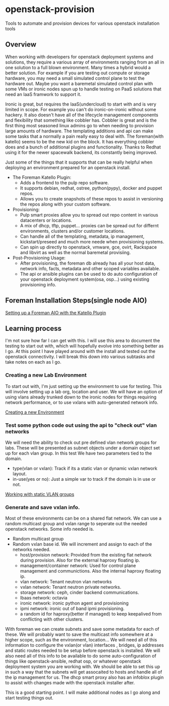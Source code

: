 # openstack-provision
Tools to automate and provision devices for various openstack installation tools


## Overview

When working with developers for openstack deployment systems and solutions, they require
a various array of environments ranging from an all in one solution to a full blown environment.
Many times a hybrid would a better solution.  For example if you are testing out compute or storage
hardware, you may need a small simulated control plane to test the hardware out.  Maybe you want a
baremetal simulated control plan with some VMs or ironic nodes spun up to handle testing on PaaS 
solutions that need an IaaS framwork to support it.  

Ironic is great, but requires the IaaS(undercloud) to start with and is very limited in scope.  For
example you can't do ironic-on-ironic without some hackery.  It also doesn't have all of the lifecycle
management components and flexibility that something like cobbler has.  Cobbler is great and is the 
first thing most seasoned linux admins go to when needing to provision large amounts of hardware. The
templating additions and api can make some tasks that a normally a pain really easy to deal with.  The
foreman(with katello) seems to be the new kid on the block.  It has everything cobbler does and a bunch
of additional plugins and functionality.  Thanks to Redhat using it for the newer spacewalk backend, its
constantly being improved. 

Just some of the things that it supports that can be really helpful when deploying an environment prepared
for an openstack install.

* The Foreman Katello Plugin: 
  * Adds a frontend to the pulp repo software.  
  * It supports debian, redhat, ostree, python(pypy), docker and puppet repos.  
  * Allows you to create snapshots of these repos to assist in versioning the repos along with your custom software.
* Provisioning:
  * Pulp smart proxies allow you to spread out repo content in various datacenters or locations.
  * A mix of dhcp, tftp, puppet... proxies can be spread out for differnt environments, clusters and/or customer locations.
  * Can handle all of the templating, metadata, ip management, kickstart/preseed and much more neede when provisioning systems.
  * Can spin up directly to openstack, vmware, gce, ovirt, Rackspace and libvirt as well as the normal baremetal provisiing.
* Post-Provisioning Usage:
  * After provisioning, the foreman db already has all your host data, network info, facts, metadata and other scoped variables
    available.
  * The api or ansible plugins can be used to do auto configuration of your openstack deployment system(osa, osp...) using 
    existing provisioning info. 



## Foreman Installation Steps(single node AIO)

[Setting up a Foreman AIO with the Katello Plugin](./install_foreman/README.md)

## Learning process

I'm not sure how far I can get with this. I will use this area to document the testing to start out with, which will hopefully
evolve into something better as I go. At this point I have played around with the install and tested out the openstack connectivity.
I will break this down into various subtasks and take notes on each as I go.


### Creating a new Lab Environment

To start out with, I'm just setting up the environment to use for testing. This will
involve setting up a lab org, location and user.  We will have an option of using vlans
already trunked down to the ironic nodes for things requiring network performance, or 
to use vxlans with auto-generated network info. 

[Creating a new Environment](./setup_lab_environment/README.md)


### Test some python code out using the api to "check out" vlan networks

We will need the ability to check out pre defined vlan network groups for labs. These will
be presented as subnet objects under a domain object set up for each vlan group. In this test
We have two parameters tied to the domain.

* type(vlan or vxlan): Track if its a static vlan or dynamic vxlan network layout.
* in-use(yes or no): Just a simple var to track if the domain is in use or not.

[Working with static VLAN groups](./static_vlan_tests/README.md)




### Generate and save vxlan info.

Most of these environments can be on a shared flat network.  We can use a random multicast group and vxlan range to seperate out
the needed openstack networks. Some info needed is.

* Random multicast group
* Random vxlan base id. We will increment and assign to each of the networks needed.
  * host/provision network: Provided from the existing flat network during provision. Also for the external haproxy floating ip.
  * management/container network:  Used for control plane management and communictions. Also the internal haproxy floating ip.
  * vlan network: Tenant neutron vlan networks
  * vxlan network: Tenant neutron private networks.
  * storage network: ceph, cinder backend communications.
  * lbaas network: octavia
  * ironic network: ironic python agent and provisioning
  * ipmi network: ironic out of band ipmi provisioning.
  * a random id for haproxy(better if managed) to keep keepalived from conflicting with other clusters.

With foreman we can create subnets and save some metadata for each of these.  We will probably want to save the multicast info somewhere
at a higher scope, such as the environment, location...  We will need all of this information to configure the vxlan(or vlan) interfaces
, bridges, ip addresses and static routes needed to be setup before openstack is installed.  We will also need all of this info to be
available to do some auto-configuration of things like openstack-ansible, redhat osp, or whatever openstack deployment system you are
working with. We should be able to set this up in such a way that the subnets will get assocaited to hosts and handle all of the
ip management for us.  The dhcp smart proxy also has an infoblox plugin to assist with changes made with the openstack installer after. 

This is a good starting point.  I will make additional nodes as I go along and start testing things out.


